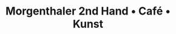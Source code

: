 ---
title: "Morgenthaler 2nd Hand • Café • Kunst"
url: /schoenaich/morgenthaler-2nd-hand-cafe-kunst/
shop: Kleidung
---
